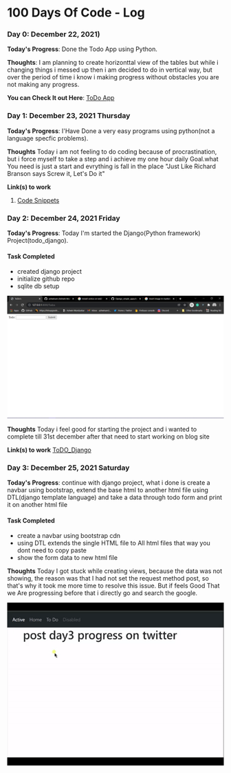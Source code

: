 # 100 Days Of Code - Log

### Day 0: December 22, 2021)

**Today's Progress**: Done the Todo App using Python.

**Thoughts**: I am planning to create horizonttal view of the tables but while i changing things i messed up then i am decided to do in vertical way, but over the period of time i know i making progress without obstacles you are not making any progress.

**You can Check It out Here**: [ToDo App](https://github.com/ashwinam/basicToDo-App-using-Python)


### Day 1: December 23, 2021 Thursday

**Today's Progress**: I'Have Done a very easy programs using python(not a language specfic problems).

**Thoughts** Today i am not feeling to do coding because of procrastination, but i force myself to take a step and i achieve my one hour daily Goal.what You need is just a start and evrything is fall in the place "Just Like Richard Branson says Screw it, Let's Do it" 

**Link(s) to work**
1. [Code Snippets](https://gist.github.com/ashwinam/f8b3def926a8a02b679d0cac3fe1b1d4)


### Day 2: December 24, 2021 Friday

**Today's Progress**: Today I'm started the Django(Python framework) Project(todo_django).
#### Task Completed
- created django project
- initialize github repo
- sqlite db setup 

![screenshot](Screenshot.png)

**Thoughts** Today i feel good for starting the project and i wanted to complete till 31st december after that need to start working on blog site 

**Link(s) to work**
[ToDO_Django](https://github.com/ashwinam/django_ToDo)


### Day 3: December 25, 2021 Saturday

**Today's Progress**: continue with django project, what i done is create a navbar using bootstrap, extend the base html to another html file using DTL(django template language) and take a data through todo form and print it on another html file 

#### Task Completed
- create a navbar using bootstrap cdn
- using DTL extends the single HTML file to All html files that way you dont need to copy paste 
- show the form data to new html file

**Thoughts** Today I got stuck while creating views, because the data was not showing, the reason was that I had not set the request method post, so that's why it took me more time to resolve this issue. But if feels Good That we Are progressing before that i directly go and search the google.

![screenshotday3](ezgif.com-gif-maker.gif)
